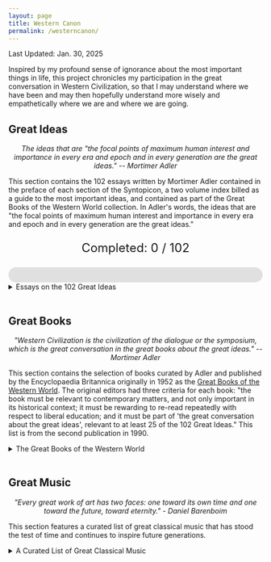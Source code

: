 ```yaml
---
layout: page
title: Western Canon
permalink: /westerncanon/
---
```

Last Updated: Jan. 30, 2025

<style>
  .expandable {
    cursor: pointer;
    /* color: black; */
  }
  .expandable:hover {
    color: darkred;
  }
  .expandable-content {
    display: none;
    margin-top: 5px;
  }
    .no-bullets {
    list-style-type: none;
    padding-left: 0;
  }
    table {
    width: 100%;
    table-layout: fixed;
    border-collapse: collapse;
  }
  table tr {
    background-color: transparent !important; /* Ensure no background color */
  }
  .number-column {
    width: 3%;
    text-align: center;
  }
    .completed {
    background-color: #ECFDF5 !important;
  }
    @media (max-width: 600px) {
    .number-column {
      width: 15%; /* Increase width for smaller screens */
    }
    table td {
      padding: 5px; /* Add padding to table cells */
    }
  }
  
  
</style>

<!-- <script>
  function toggleContent(id) {
    var content = document.getElementById(id);
    if (content.style.display === "none") {
      content.style.display = "block";
    } else {
      content.style.display = "none";
    }
  }

  // Example variable indicating completed rows
  var completedIdeas = [1, 2, 3, 4, 5, 6, 7, 8, 101]; // Add the numbers of completed ideas here

  document.addEventListener("DOMContentLoaded", function() {
    var completedCount = completedIdeas.length;
    var totalIdeas = 102;
    var progressPercentage = (completedCount / totalIdeas) * 100;

    document.getElementById('completed-count').innerText = completedCount;
    document.getElementById('progress-bar').style.width = progressPercentage + '%';
    
    completedIdeas.forEach(function(ideaNumber) {
      var row = document.getElementById("idea-" + ideaNumber);
      if (row) {
        row.classList.add("completed");
      }
    });
  });
</script> -->

<script>
  function toggleContent(id) {
    var content = document.getElementById(id);
    if (content.style.display === "none" || content.style.display === "") {
      content.style.display = "block";
    } else {
      content.style.display = "none";
    }
  }

  // Function to open the review if the URL contains a hash
  function openReviewFromHash() {
    var hash = window.location.hash.substring(1); // Remove the '#' from the hash
    if (hash) {
      var content = document.getElementById(hash);
      if (content) {
        content.style.display = "block";
        content.scrollIntoView(); // Scroll to the review
      }
    }
  }

  // Example variable indicating completed books
  var completedBooks = [1, 2]; // Add the numbers of completed books here

  document.addEventListener("DOMContentLoaded", function() {
    // var completedCountBooks = completedBooks.length;
    // var totalBooks = 100;
    // var progressPercentageBooks = (completedCountBooks / totalBooks) * 100;

    // document.getElementById('completed-count-books').innerText = completedCountBooks;
    // document.getElementById('progress-bar-books').style.width = progressPercentageBooks + '%';

    // completedBooks.forEach(function(bookNumber) {
    //   var row = document.getElementById("book-" + bookNumber);
    //   if (row) {
    //     row.classList.add("completed");
    //   }
    // });

    openReviewFromHash();
  });
</script>

Inspired by my profound sense of ignorance about the most important things in life, this project chronicles my participation in the great conversation in Western Civilization, so that I may understand where we have been and may then hopefully understand more wisely and empathetically where we are and where we are going. 

## Great Ideas 
<div style="text-align: center;">
  <p><em>The ideas that are "the focal points of maximum human interest and importance in every era and epoch and in every generation are the great ideas." -- Mortimer Adler</em></p>
</div>

  This section contains the 102 essays written by Mortimer Adler contained in the preface of each section of the Syntopicon, a two volume index billed as a guide to the most important ideas, and contained as part of the Great Books of the Western World collection.  In Adler's words, the ideas that are "the focal points of maximum human interest and importance in every era and epoch and in every generation are the great ideas." 

<div style="text-align: center;"> 
  <p style="font-size: 24px;">Completed: <span id="completed-count">0</span> / 102</p>
    <div style="width: 100%; background-color: #e0e0e0; border-radius: 25px;">
    <div id="progress-bar" style="width: 0%; height: 30px; background-color: #4caf50; border-radius: 25px;"></div>
  </div>
</div>
   
<details>
  <summary>Essays on the 102 Great Ideas </summary>
  
 <table>
    <!-- <tr id="idea-1">
      <td class="number-column">1</td>
      <td><span class="expandable" onclick="toggleContent('review-1')">Angel</span>
        <div id="review-1" class="expandable-content">
          <p>This is a review for Angel.</p>
        </div>
      </td>
    </tr> -->
    <tr id="idea-1"><td class="number-column">1</td><td>Angel</td></tr>
    <tr id="idea-2"><td class="number-column">2</td><td>Animal</td></tr>
    <tr id="idea-3"><td class="number-column">3</td><td>Aristocracy</td></tr>
    <tr id="idea-4"><td class="number-column">4</td><td>Art</td></tr>
    <tr id="idea-5"><td class="number-column">5</td><td>Astronomy</td></tr>
    <tr id="idea-6"><td class="number-column">6</td><td>Beauty</td></tr>
    <tr id="idea-7"><td class="number-column">7</td><td>Being</td></tr>
    <tr id="idea-8"><td class="number-column">8</td><td>Cause</td></tr>
    <tr id="idea-9"><td class="number-column">9</td><td>Chance</td></tr>
    <tr id="idea-10"><td class="number-column">10</td><td>Change</td></tr>
    <tr id="idea-11"><td class="number-column">11</td><td>Citizen</td></tr>
    <tr id="idea-12"><td class="number-column">12</td><td>Constitution</td></tr>
    <tr id="idea-13"><td class="number-column">13</td><td>Courage</td></tr>
    <tr id="idea-14"><td class="number-column">14</td><td>Custom and Convention</td></tr>
    <tr id="idea-15"><td class="number-column">15</td><td>Definition</td></tr>
    <tr id="idea-16"><td class="number-column">16</td><td>Democracy</td></tr>
    <tr id="idea-17"><td class="number-column">17</td><td>Desire</td></tr>
    <tr id="idea-18"><td class="number-column">18</td><td>Dialectic</td></tr>
    <tr id="idea-19"><td class="number-column">19</td><td>Duty</td></tr>
    <tr id="idea-20"><td class="number-column">20</td><td>Education</td></tr>
    <tr id="idea-21"><td class="number-column">21</td><td>Element</td></tr>
    <tr id="idea-22"><td class="number-column">22</td><td>Emotion</td></tr>
    <tr id="idea-23"><td class="number-column">23</td><td>Eternity</td></tr>
    <tr id="idea-24"><td class="number-column">24</td><td>Evolution</td></tr>
    <tr id="idea-25"><td class="number-column">25</td><td>Experience</td></tr>
    <tr id="idea-26"><td class="number-column">26</td><td>Family</td></tr>
    <tr id="idea-27"><td class="number-column">27</td><td>Fate</td></tr>
    <tr id="idea-28"><td class="number-column">28</td><td>Form</td></tr>
    <tr id="idea-29"><td class="number-column">29</td><td>God</td></tr>
    <tr id="idea-30"><td class="number-column">30</td><td>Good and Evil</td></tr>
    <tr id="idea-31"><td class="number-column">31</td><td>Government</td></tr>
    <tr id="idea-32"><td class="number-column">32</td><td>Habit</td></tr>
    <tr id="idea-33"><td class="number-column">33</td><td>Happiness</td></tr>
    <tr id="idea-34"><td class="number-column">34</td><td>History</td></tr>
    <tr id="idea-35"><td class="number-column">35</td><td>Honor</td></tr>
    <tr id="idea-36"><td class="number-column">36</td><td>Hypothesis</td></tr>
    <tr id="idea-37"><td class="number-column">37</td><td>Idea</td></tr>
    <tr id="idea-38"><td class="number-column">38</td><td>Immortality</td></tr>
    <tr id="idea-39"><td class="number-column">39</td><td>Induction</td></tr>
    <tr id="idea-40"><td class="number-column">40</td><td>Infinity</td></tr>
    <tr id="idea-41"><td class="number-column">41</td><td>Judgment</td></tr>
    <tr id="idea-42"><td class="number-column">42</td><td>Justice</td></tr>
    <tr id="idea-43"><td class="number-column">43</td><td>Knowledge</td></tr>
    <tr id="idea-44"><td class="number-column">44</td><td>Labor</td></tr>
    <tr id="idea-45"><td class="number-column">45</td><td>Language</td></tr>
    <tr id="idea-46"><td class="number-column">46</td><td>Law</td></tr>
    <tr id="idea-47"><td class="number-column">47</td><td>Liberty</td></tr>
    <tr id="idea-48"><td class="number-column">48</td><td>Life and Death</td></tr>
    <tr id="idea-49"><td class="number-column">49</td><td>Logic</td></tr>
    <tr id="idea-50"><td class="number-column">50</td><td>Love</td></tr>
    <tr id="idea-51"><td class="number-column">51</td><td>Man</td></tr>
    <tr id="idea-52"><td class="number-column">52</td><td>Mathematics</td></tr>
    <tr id="idea-53"><td class="number-column">53</td><td>Matter</td></tr>
    <tr id="idea-54"><td class="number-column">54</td><td>Mechanics</td></tr>
    <tr id="idea-55"><td class="number-column">55</td><td>Medicine</td></tr>
    <tr id="idea-56"><td class="number-column">56</td><td>Memory and Imagination</td></tr>
    <tr id="idea-57"><td class="number-column">57</td><td>Metaphysics</td></tr>
    <tr id="idea-58"><td class="number-column">58</td><td>Mind</td></tr>
    <tr id="idea-59"><td class="number-column">59</td><td>Monarchy</td></tr>
    <tr id="idea-60"><td class="number-column">60</td><td>Nature</td></tr>
    <tr id="idea-61"><td class="number-column">61</td><td>Necessity and Contingency</td></tr>
    <tr id="idea-62"><td class="number-column">62</td><td>Oligarchy</td></tr>
    <tr id="idea-63"><td class="number-column">63</td><td>One and Many</td></tr>
    <tr id="idea-64"><td class="number-column">64</td><td>Opinion</td></tr>
    <tr id="idea-65"><td class="number-column">65</td><td>Opposition</td></tr>
    <tr id="idea-66"><td class="number-column">66</td><td>Philosophy</td></tr>
    <tr id="idea-67"><td class="number-column">67</td><td>Physics</td></tr>
    <tr id="idea-68"><td class="number-column">68</td><td>Pleasure and Pain</td></tr>
    <tr id="idea-69"><td class="number-column">69</td><td>Poetry</td></tr>
    <tr id="idea-70"><td class="number-column">70</td><td>Principle</td></tr>
    <tr id="idea-71"><td class="number-column">71</td><td>Progress</td></tr>
    <tr id="idea-72"><td class="number-column">72</td><td>Prophecy</td></tr>
    <tr id="idea-73"><td class="number-column">73</td><td>Prudence</td></tr>
    <tr id="idea-74"><td class="number-column">74</td><td>Punishment</td></tr>
    <tr id="idea-75"><td class="number-column">75</td><td>Quality</td></tr>
    <tr id="idea-76"><td class="number-column">76</td><td>Quantity</td></tr>
    <tr id="idea-77"><td class="number-column">77</td><td>Reasoning</td></tr>
    <tr id="idea-78"><td class="number-column">78</td><td>Relation</td></tr>
    <tr id="idea-79"><td class="number-column">79</td><td>Religion</td></tr>
    <tr id="idea-80"><td class="number-column">80</td><td>Revolution</td></tr>
    <tr id="idea-81"><td class="number-column">81</td><td>Rhetoric</td></tr>
    <tr id="idea-82"><td class="number-column">82</td><td>Same and Other</td></tr>
    <tr id="idea-83"><td class="number-column">83</td><td>Science</td></tr>
    <tr id="idea-84"><td class="number-column">84</td><td>Sense</td></tr>
    <tr id="idea-85"><td class="number-column">85</td><td>Sign and Symbol</td></tr>
    <tr id="idea-86"><td class="number-column">86</td><td>Sin</td></tr>
    <tr id="idea-87"><td class="number-column">87</td><td>Slavery</td></tr>
    <tr id="idea-88"><td class="number-column">88</td><td>Soul</td></tr>
    <tr id="idea-89"><td class="number-column">89</td><td>Space</td></tr>
    <tr id="idea-90"><td class="number-column">90</td><td>State</td></tr>
    <tr id="idea-91"><td class="number-column">91</td><td>Temperance</td></tr>
    <tr id="idea-92"><td class="number-column">92</td><td>Theology</td></tr>
    <tr id="idea-93"><td class="number-column">93</td><td>Time</td></tr>
    <tr id="idea-94"><td class="number-column">94</td><td>Truth</td></tr>
    <tr id="idea-95"><td class="number-column">95</td><td>Tyranny</td></tr>
    <tr id="idea-96"><td class="number-column">96</td><td>Universal and Particular</td></tr>
    <tr id="idea-97"><td class="number-column">97</td><td>Virtue and Vice</td></tr>
    <tr id="idea-98"><td class="number-column">98</td><td>War and Peace</td></tr>
    <tr id="idea-99"><td class="number-column">99</td><td>Wealth</td></tr>
    <tr id="idea-100"><td class="number-column">100</td><td>Will</td></tr>
    <tr id="idea-101"><td class="number-column">101</td><td>Wisdom</td></tr>
    <tr id="idea-102"><td class="number-column">102</td><td>World</td></tr>
  </table>
  <!-- <span style="color:black; font-weight: bold;">Truth</span> -->
</details>
<br>

## Great Books
<div style="text-align: center;">
  <p><em>"Western Civilization is the civilization of the dialogue or the symposium, which is the great conversation in the great books about the great ideas." -- Mortimer Adler</em></p>
</div>

  This section contains the selection of books curated by Adler and published by the Encyclopaedia Britannica originally in 1952 as the [Great Books of the Western World](https://en.wikipedia.org/wiki/Great_Books_of_the_Western_World). The original editors had three criteria for each book: "the book must be relevant to contemporary matters, and not only important in its historical context; it must be rewarding to re-read repeatedly with respect to liberal education; and it must be part of 'the great conversation about the great ideas', relevant to at least 25 of the 102  Great Ideas." This list is from the second publication in 1990. 

<details>
  <summary>The Great Books of the Western World</summary>
    <!-- <li><span class="expandable" onclick="toggleContent('iliad-content')">Iliad - Homer</span>
      <div id="iliad-content" class="expandable-content">
        January 30, 2025
        <p>A timeless epic that explores the themes of heroism, honor, and the human condition. The Iliad's vivid storytelling and complex characters make it a must-read.</p>
      </div>
    </li> -->
    <li>Iliad - Homer</li>
    <li>Odyssey - Homer</li>
    <li>The Old Testament - Various</li>
    <li>The Suppliant Maidens - Aeschylus</li>
    <li>The Persians - Aeschylus</li>
    <li>Seven Against Thebes - Aeschylus</li>
    <li>Prometheus Bound - Aeschylus</li>
    <li>Agamemnon (The Oresteia) - Aeschylus</li>
    <li>Choephoroe (The Oresteia) - Aeschylus</li>
    <li>The Eumenides (The Oresteia) - Aeschylus</li>
    <li>Oedipus the King (The Oedipus Cycle) - Sophocles</li>
    <li>Oedipus at Colonus (The Oedipus Cycle) - Sophocles</li>
    <li>Antigone (The Oedipus Cycle) - Sophocles</li>
    <li>Ajax - Sophocles</li>
    <li>Electra - Sophocles</li>
    <li>The Trachiniae - Sophocles</li>
    <li>Philoctetes - Sophocles</li>
    <li>The History of the Persian Wars - Herodotus</li>
    <li>Rhesus - Euripides</li>
    <li>Medea - Euripides</li>
    <li>Hippolytus - Euripides</li>
    <li>Alcestis - Euripides</li>
    <li>Heracleidae - Euripides</li>
    <li>The Suppliants - Euripides</li>
    <li>Trojan Women - Euripides</li>
    <li>Ion - Euripides</li>
    <li>Helen - Euripides</li>
    <li>Andromache - Euripides</li>
    <li>Electra - Euripides</li>
    <li>Bacchantes - Euripides</li>
    <li>Hecuba - Euripides</li>
    <li>Heracles - Euripides</li>
    <li>Phoenician Women - Euripides</li>
    <li>Orestes - Euripides</li>
    <li>Iphigenia in Tauris - Euripides</li>
    <li>Iphigenia at Aulis - Euripides</li>
    <li>Cyclops - Euripides</li>
    <li>History of The Peloponnesian War - Thucydides</li>
    <li>On Airs, Waters, and Places - Hippocrates</li>
    <li>On Ancient Medicine - Hippocrates</li>
    <li>Aphorisms - Hippocrates</li>
    <li>On the Articulations - Hippocrates</li>
    <li>The Book of Prognostics - Hippocrates</li>
    <li>On Fistulae - Hippocrates</li>
    <li>On Fractures - Hippocrates</li>
    <li>On Hemorrhoids - Hippocrates</li>
    <li>On Injuries of the Head - Hippocrates</li>
    <li>Instruments of Reduction - Hippocrates</li>
    <li>The Law - Hippocrates</li>
    <li>The Oath - Hippocrates</li>
    <li>Of the Epidemics - Hippocrates</li>
    <li>On Regimen in Acute Diseases - Hippocrates</li>
    <li>On the Sacred Disease - Hippocrates</li>
    <li>On the Surgery - Hippocrates</li>
    <li>On Ulcers - Hippocrates</li>
    <li>The Acharnians - Aristophanes</li>
    <li>The Knights - Aristophanes</li>
    <li>The Clouds - Aristophanes</li>
    <li>The Wasps - Aristophanes</li>
    <li>Peace - Aristophanes</li>
    <li>The Birds - Aristophanes</li>
    <li>The Frogs - Aristophanes</li>
    <li>Lysistrata - Aristophanes</li>
    <li>Thesmophoriazusae - Aristophanes</li>
    <li>Ecclesiazusae - Aristophanes</li>
    <li>Plutus - Aristophanes</li>
    <li>Charmides - Plato</li>
    <li>Lysis - Plato</li>
    <li>Laches - Plato</li>
    <li>Protagoras - Plato</li>
    <li>Euthydemus - Plato</li>
    <li>Cratylus - Plato</li>
    <li>Phaedrus - Plato</li>
    <li>Ion - Plato</li>
    <li>Symposium - Plato</li>
    <li>Meno - Plato</li>
    <li>Euthyphro - Plato</li>
    <li>Apology - Plato</li>
    <li>Crito - Plato</li>
    <li>Phaedo - Plato</li>
    <li>Gorgias - Plato</li>
    <li><span class="expandable" onclick="toggleContent('republic-content')">Republic - Plato</span>
      <div id="republic-content" class="expandable-content">
        Last updated: January 30, 2025
        <p> Few classics are referenced as highly and widely as Plato's Republic. Even amongst the Great Books, this work
        stands as one of Western Civilization's champions; no discourse in philosophy nor on the topic of justice can 
        be complete without reference to its ideas. This is no surprise. Like was famously said by Alfred Whitehead: "The safest general characterization of the European philosophical tradition is that it consists of a series of footnotes to Plato." </p>
        <p>I am struck most by two of the Republic's stories. The first is the famous Allegory of the Cave, where Socrates instructs that we are like prisoners in a cave looking at the shadows of reality. He affirms that to know the truth is to ascend outside into the blinding light, and that those that do so, should return to the cave to instruct those who cannot ascend. The second story is the lesser known Myth of Er. It details the story of Er, a messenger chosen by the gods to relay the judgment of the just and unjust, the souls' choosing of lots for the next life, and the importance of developing the ability to discern the good life. In this epic conclusion, we are reminded of what life the great hero Odysseus of the Bronze Age would choose: </p>
        <p style="margin-left:8%;"> <i>"Now it chanced that Odysseus' soul drew the last lot of all, and came to make its choice. Remembering its former sufferings, it rejected the love of honor, and went around for a long time looking for a life of a private individual who did his own work, and with difficulty found one lying off somewhere neglected by the others. When he saw it, it said that it would have done the same even if it had drawn the first-place lot, and chose it gladly."</i></p>
      </div>
    </li>
    <li>Timaeus - Plato</li>
    <li>Critias - Plato</li>
    <li>Parmenides - Plato</li>
    <li>Theaetetus - Plato</li>
    <li>Sophist - Plato</li>
    <li>Statesman - Plato</li>
    <li>Philebus - Plato</li>
    <li>Laws - Plato</li>
    <li>The Seventh Letter - Plato</li>
    <li>Categories - Aristotle</li>
    <li>On Interpretation - Aristotle</li>
    <li>Prior Analytics - Aristotle</li>
    <li>Posterior Analytics - Aristotle</li>
    <li>Topics - Aristotle</li>
    <li>Sophistical Refutations - Aristotle</li>
    <li>Physics - Aristotle</li>
    <li>On the Heavens - Aristotle</li>
    <li>On Generation and Corruption - Aristotle</li>
    <li>Meteorology - Aristotle</li>
    <li>Metaphysics - Aristotle</li>
    <li>On the Soul - Aristotle</li>
    <li>Minor biological works - Aristotle</li>
    <li>History of Animals - Aristotle</li>
    <li>Parts of Animals - Aristotle</li>
    <li>On the Motion of Animals - Aristotle</li>
    <li>On the Gait of Animals - Aristotle</li>
    <li>On the Generation of Animals - Aristotle</li>
    <li>Nicomachean Ethics - Aristotle</li>
    <li>Politics - Aristotle</li>
    <li>The Athenian Constitution - Aristotle</li>
    <li>Rhetoric - Aristotle</li>
    <li>Poetics - Aristotle</li>
    <li>Letter to Herodotus - Epicurus</li>
    <li>Letter to Menoeceus - Epicurus</li>
    <li>The Thirteen Books of Euclid’s Elements - Euclid</li>
    <li>On the Sphere and Cylinder - Archimedes</li>
    <li>Measurement of a Circle - Archimedes</li>
    <li>On Conoids and Spheroids - Archimedes</li>
    <li>On Spirals - Archimedes</li>
    <li>On the Equilibrium of Planes - Archimedes</li>
    <li>The Sand Reckoner - Archimedes</li>
    <li>The Quadrature of the Parabola - Archimedes</li>
    <li>On Floating Bodies - Archimedes</li>
    <li>Books of Lemmas - Archimedes</li>
    <li>The Method Treating of Mechanical Problems - Archimedes</li>
    <li>On Conic Sections - Apollonius of Perga</li>
    <li>Orations - Cicero</li>
    <li>On Friendship - Cicero</li>
    <li>On Old Age - Cicero</li>
    <li>On the Nature of Things - Lucretius</li>
    <li>Eclogues - Virgil</li>
    <li>Georgics - Virgil</li>
    <li>Aeneid - Virgil</li>
    <li>Odes and Epodes - Horace</li>
    <li>The Art of Poetry - Horace</li>
    <li>History of Rome - Livy</li>
    <li>Metamorphoses - Ovid</li>
    <li>Lives of the Noble Grecians and Romans Moralia - Plutarch</li>
    <li>Histories - Tacitus</li>
    <li>Annals - Tacitus</li>
    <li>Agricola - Tacitus</li>
    <li>Germania - Tacitus</li>
    <li>Introduction to Arithmetic - Nicomachus of Gerasa</li>
    <li>Discourses - Epictetus</li>
    <li>Enchiridion (handbook) - Epictetus</li>
    <li>Almagest - Ptolemy</li>
    <li>The Way to Write History - Lucian</li>
    <li>The True History - Lucian</li>
    <li>The Sale of Creeds - Lucian</li>
    <li>Meditations - Marcus Aurelius</li>
    <li>On the Natural Faculties - Galen</li>
    <li>The New Testament - Various</li>
    <li>The Enneads - Plotinus</li>
    <li>The Confessions - St. Augustine</li>
    <li>The City of God - St. Augustine</li>
    <li>On Christian Doctrine - St. Augustine</li>
    <li>On the Teacher - St. Augustine</li>
    <li>The Song of Roland - Various</li>
    <li>The Nibelungenlied - Various</li>
    <li>The Volsunga Saga - Various</li>
    <li>The Saga of Burnt Njal - Various</li>
    <li>Summa Theologica - St. Thomas Aquinas</li>
    <li>The Divine Comedy - Dante Alighieri</li>
    <li>The New Life (La vita nuova) - Dante Alighieri</li>
    <li>On Monarchy - Dante Alighieri</li>
    <li>Troilus and Criseyde - Geoffrey Chaucer</li>
    <li>The Canterbury Tales - Geoffrey Chaucer</li>
    <li>Notebooks - Leonardo da Vinci</li>
    <li>The Prince - Niccolo Machiavelli</li>
    <li>Discourses of the First Ten Books of Livy - Niccolo Machiavelli</li>
    <li>The Praise of Folly - Desiderius Erasmus</li>
    <li>On the Revolutions of the Heavenly Spheres - Nicolaus Copernicus</li>
    <li>Utopia - Sir Thomas More</li>
    <li>Three Treatises - Martin Luther</li>
    <li>Table Talk - Martin Luther</li>
    <li>Gargantua and Pantagruel - Francois Rabelais</li>
    <li>Institutes of the Christian Religion - John Calvin</li>
    <li>Essays - Michel de Montaigne</li>
    <li>On the Loadstone and Magnetic Bodies - William Gilbert</li>
    <li>Don Quixote - Miguel de Cervantes</li>
    <li>Prothalamion - Edmund Spenser</li>
    <li>The Faerie Queene - Edmund Spenser</li>
    <li>Essays - Francis Bacon</li>
    <li>Advancement of Learning - Francis Bacon</li>
    <li>Novum Organum - Francis Bacon</li>
    <li>New Atlantis - Francis Bacon</li>
    <li>The First Part of King Henry the Sixth - William Shakespeare</li>
    <li>The Second Part of King Henry the Sixth - William Shakespeare</li>
    <li>The Third Part of King Henry the Sixth - William Shakespeare</li>
    <li>The Tragedy of Richard the Third - William Shakespeare</li>
    <li>The Comedy of Errors - William Shakespeare</li>
    <li>Titus Andronicus - William Shakespeare</li>
    <li>The Taming of the Shrew - William Shakespeare</li>
    <li>The Two Gentlemen of Verona - William Shakespeare</li>
    <li>Love's Labour's Lost - William Shakespeare</li>
    <li>Romeo and Juliet - William Shakespeare</li>
    <li>The Tragedy of King Richard the Second - William Shakespeare</li>
    <li>A Midsummer Night's Dream - William Shakespeare</li>
    <li>The Life and Death of King John - William Shakespeare</li>
    <li>The Merchant of Venice - William Shakespeare</li>
    <li>The First Part of King Henry the Fourth - William Shakespeare</li>
    <li>The Second Part of King Henry the Fourth - William Shakespeare</li>
    <li>Much Ado About Nothing - William Shakespeare</li>
    <li>The Life of King Henry the Fifth - William Shakespeare</li>
    <li>Julius Caesar - William Shakespeare</li>
    <li>As You Like It - William Shakespeare</li>
    <li>Twelfth Night; or, What You Will - William Shakespeare</li>
    <li>The Tragedy of Hamlet, Prince of Denmark - William Shakespeare</li>
    <li>The Merry Wives of Windsor - William Shakespeare</li>
    <li>Troilus and Cressida - William Shakespeare</li>
    <li>All's Well That Ends Well - William Shakespeare</li>
    <li>Measure for Measure - William Shakespeare</li>
    <li>Othello, the Moor of Venice - William Shakespeare</li>
    <li>King Lear - William Shakespeare</li>
    <li>Macbeth - William Shakespeare</li>
    <li>Antony and Cleopatra - William Shakespeare</li>
    <li>Coriolanus - William Shakespeare</li>
    <li>Timon of Athens - William Shakespeare</li>
    <li>Pericles, Prince of Tyre - William Shakespeare</li>
    <li>Cymbeline - William Shakespeare</li>
    <li>The Winter's Tale - William Shakespeare</li>
    <li>The Tempest - William Shakespeare</li>
    <li>The Famous History of the Life of King Henry the Eighth - William Shakespeare</li>
    <li>Sonnets - William Shakespeare</li>
    <li>The Starry Messenger (Sidereus Nuncius) - Galileo Galilei</li>
    <li>Dialogues Concerning Two New Sciences - Galileo Galilei</li>
    <li>Epitome of Copernican Astronomy - Johannes Kepler</li>
    <li>Concerning the Harmonies of the World - Johannes Kepler</li>
    <li>On the Motion of the Heart and Blood in Animals (Exercitatio Anatomica de Motu Cordis et Sanguinis in Animalibus) - William Harvey</li>
    <li>On the Circulation of the Blood - William Harvey</li>
    <li>On the Generation of Animals - William Harvey</li>
    <li>The Leviathan - Thomas Hobbes</li>
    <li>Rules for the Direction of the Mind - Rene Descartes</li>
    <li>Discourse on Method - Rene Descartes</li>
    <li>Geometry - Rene Descartes</li>
    <li>Meditations on First Philosophy - Rene Descartes</li>
    <li>Objections Against the Meditations and Replies - Rene Descartes</li>
    <li>English Minor Poems - John Milton</li>
    <li>Paradise Lost - John Milton</li>
    <li>Samson Agonistes - John Milton</li>
    <li>Areopagitica - John Milton</li>
    <li>The School for Wives - Moliere</li>
    <li>The Critique of the School for Wives - Moliere</li>
    <li>Tartuffe - Moliere</li>
    <li>Don Juan - Moliere</li>
    <li>The Miser - Moliere</li>
    <li>The Would-be Gentleman - Moliere</li>
    <li>The Imaginary Invalid - Moliere</li>
    <li>The Provincial Letters - Blaise Pascal</li>
    <li>Pensees - Blaise Pascal</li>
    <li>Scientific and mathematical essays - Blaise Pascal</li>
    <li>Treatise on Light - Christiaan Huygens</li>
    <li>Ethics - Benedict de Spinoza</li>
    <li>Letter Concerning Toleration - John Locke</li>
    <li>Of Civil Government (second treatise in Two Treatises on Government) - John Locke</li>
    <li>Essay Concerning Human Understanding - John Locke</li>
    <li>Some Thoughts Concerning Education - John Locke</li>
    <li>Berenice - Jean Baptiste Racine</li>
    <li>Phaedra - Jean Baptiste Racine</li>
    <li>Andromache - Jean Baptiste Racine</li>
    <li>Mathematical Principles of Natural Philosophy (Principia) - Isaac Newton</li>
    <li>Optics - Isaac Newton</li>
    <li>Discourse on Metaphysics - Gottfried Wilhelm von Leibniz</li>
    <li>New Essays Concerning Human Understanding - Gottfried Wilhelm von Leibniz</li>
    <li>Monadology - Gottfried Wilhelm von Leibniz</li>
    <li>Robinson Crusoe - Daniel Defoe</li>
    <li>A Tale of a Tub - Jonathan Swift</li>
    <li>Journal to Stella - Jonathan Swift</li>
    <li>Gulliver’s Travels - Jonathan Swift</li>
    <li>A Modest Proposal - Jonathan Swift</li>
    <li>The Way of the World - William Congreve</li>
    <li>Principles of Human Knowledge - George Berkeley</li>
    <li>Essay on Criticism - Alexander Pope</li>
    <li>Rape of the Lock - Alexander Pope</li>
    <li>Essay on Man - Alexander Pope</li>
        <li>Persian Letters - Charles de Secondat, Baron de Montesquieu</li>
    <li>Spirit of Laws - Charles de Secondat, Baron de Montesquieu</li>
    <li>Letters on the English - Voltaire</li>
    <li>Candide - Voltaire</li>
    <li>Philosophical Dictionary - Voltaire</li>
    <li>Joseph Andrews - Henry Fielding</li>
    <li>Tom Jones - Henry Fielding</li>
    <li>The Vanity of Human Wishes - Samuel Johnson</li>
    <li>Dictionary - Samuel Johnson</li>
    <li>Rasselas - Samuel Johnson</li>
    <li>The Lives of the Poets (esp. the essays on Milton and Pope) - Samuel Johnson</li>
    <li>Treatise of Human Nature - David Hume</li>
    <li>Essays Moral and Political - David Hume</li>
    <li>An Inquiry Concerning Human Understanding - David Hume</li>
    <li>On the Origins of Inequality - Jean Jacques Rousseau</li>
    <li>On Political Economy - Jean Jacques Rousseau</li>
    <li>Emile - Jean Jacques Rousseau</li>
    <li>Social Contract - Jean Jacques Rousseau</li>
    <li>Rameau’s Nephew - Denis Diderot</li>
    <li>The Life and Opinions of Tristram Shandy, Gentleman - Laurence Sterne</li>
    <li>A Sentimental Journey Through France and Italy - Laurence Sterne</li>
    <li>The Theory of Moral Sentiments - Adam Smith</li>
    <li>Inquiry into the Nature and Causes of the Wealth of Nations - Adam Smith</li>
    <li>Critique of Pure Reason - Immanuel Kant</li>
    <li>Fundamental Principles of the Metaphysics of Morals - Immanuel Kant</li>
    <li>Critique of Practical Reason - Immanuel Kant</li>
    <li>The Science of Right - Immanuel Kant</li>
    <li>Critique of Judgement - Immanuel Kant</li>
    <li>Perpetual Peace - Immanuel Kant</li>
    <li>The Decline and Fall of the Roman Empire - Edward Gibbon</li>
    <li>Autobiography - Edward Gibbon</li>
    <li>London Journal - James Boswell</li>
    <li>Life of Samuel Johnson Ll.D - James Boswell</li>
    <li>Elements of Chemistry - Antoine Laurent Lavoisier</li>
    <li>Federalist Papers - John Jay, James Madison, and Alexander Hamilton</li>
    <li>Articles of Confederation - John Jay, James Madison, and Alexander Hamilton</li>
    <li>The Constitution of the United States - John Jay, James Madison, and Alexander Hamilton</li>
    <li>The Declaration of Independence - John Jay, James Madison, and Alexander Hamilton</li>
    <li>Introduction to the Principles of Morals and Legislation - Jeremy Bentham</li>
    <li>Theory of Fictions - Jeremy Bentham</li>
    <li>Faust - Johann Wolfgang von Goethe</li>
    <li>Poetry and Truth - Johann Wolfgang von Goethe</li>
    <li>Analytical Theory of Heat - Jean Baptiste Joseph Fourier</li>
    <li>Phenomenology of Spirit - Georg Wilhelm Friedrich Hegel</li>
    <li>Philosophy of Right - Georg Wilhelm Friedrich Hegel</li>
    <li>Lectures on the Philosophy of History - Georg Wilhelm Friedrich Hegel</li>
    <li>Lyrical Ballads (poem) - William Wordsworth</li>
    <li>Lucy poems (poem) - William Wordsworth</li>
    <li>Sonnets (poem) - William Wordsworth</li>
    <li>The Prelude - William Wordsworth</li>
    <li>Kubla Khan - Samuel Taylor Coleridge</li>
    <li>Rime of the Ancient Mariner - Samuel Taylor Coleridge</li>
    <li>Biographia Literaria - Samuel Taylor Coleridge</li>
    <li>Pride and Prejudice - Jane Austen</li>
    <li>Emma - Jane Austen</li>
    <li>On War - Karl von Clausewitz</li>
    <li>The Red and the Black - Stendhal</li>
    <li>The Charterhouse of Parma - Stendhal</li>
    <li>On Love - Stendhal</li>
    <li>Don Juan - George Gordon, Lord Byron</li>
    <li>Studies in Pessimism - Arthur Schopenhauer</li>
    <li>Chemical History of a Candle - Michael Faraday</li>
    <li>Experimental Researches in Electricity - Michael Faraday</li>
    <li>Principles in Geology - Charles Lyell</li>
    <li>The Positive Philosophy - Auguste Comte</li>
    <li>Pere Goriot - Honore de Balzac</li>
    <li>Eugenie Grandet - Honore de Balzac</li>
    <li>Cousin Bette - Honore de Balzac</li>
    <li>Representative Men - Ralph Waldo Emerson</li>
    <li>Essays - Ralph Waldo Emerson</li>
    <li>Journal - Ralph Waldo Emerson</li>
    <li>The Scarlet Letter - Nathaniel Hawthorne</li>
    <li>Democracy in America - Alexis de Tocqueville</li>
    <li>A System of Logic - John Stuart Mill</li>
    <li>On Liberty - John Stuart Mill</li>
    <li>Representative Government - John Stuart Mill</li>
    <li>Utilitarianism - John Stuart Mill</li>
    <li>The Subjection of Women - John Stuart Mill</li>
    <li>Autobiography - John Stuart Mill</li>
    <li>The Origin of Species - Charles Darwin</li>
    <li>The Descent of Man - Charles Darwin</li>
    <li>Autobiography - Charles Darwin</li>
    <li>Little Dorrit - Charles Dickens</li>
    <li>Pickwick Papers - Charles Dickens</li>
    <li>David Copperfield - Charles Dickens</li>
    <li>Hard Times - Charles Dickens</li>
    <li>Introduction to the Study of Experimental Medicine - Claude Bernard</li>
    <li>Fear and Trembling - Søren Kierkegaard</li>
    <li>Civil Disobedience - Henry David Thoreau</li>
    <li>Walden - Henry David Thoreau</li>
    <li>Capital - Karl Marx</li>
    <li>Communist Manifesto - Karl Marx</li>
    <li>Adam Bede - George Eliot</li>
    <li>Middlemarch - George Eliot</li>
    <li>Moby Dick - Herman Melville</li>
    <li>Billy Budd - Herman Melville</li>
    <li>Crime and Punishment - Fyodor Dostoevsky</li>
    <li>The Idiot - Fyodor Dostoevsky</li>
    <li>The Brothers Karamazov - Fyodor Dostoevsky</li>
    <li>Madame Bovary - Gustave Flaubert</li>
    <li>Three Stories - Gustave Flaubert</li>
    <li>A Doll’s House - Henrik Ibsen</li>
    <li>The Wild Duck - Henrik Ibsen</li>
    <li>Hedda Gabler - Henrik Ibsen</li>
    <li>The Master Builder - Henrik Ibsen</li>
    <li>War and Peace - Leo Tolstoy</li>
    <li>Anna Karenina - Leo Tolstoy</li>
    <li>What is Art - Leo Tolstoy</li>
    <li>Twenty-three Tales - Leo Tolstoy</li>
    <li>The Adventures of Huckleberry Finn - Mark Twain</li>
    <li>The Mysterious Stranger - Mark Twain</li>
    <li>The Principles of Psychology - William James</li>
    <li>The Varieties of Religious Experience - William James</li>
    <li>Pragmatism - William James</li>
    <li>Essays in Radical Empiricism - William James</li>
    <li>The American - Henry James</li>
    <li>The Ambassadors - Henry James</li>
    <li>The Beast in the Jungle - Henry James</li>
    <li>Thus Spoke Zarathustra - Friedrich Wilhelm Nietzsche</li>
    <li>Beyond Good and Evil - Friedrich Wilhelm Nietzsche</li>
    <li>The Genealogy of Morals - Friedrich Wilhelm Nietzsche</li>
    <li>The Will to Power - Friedrich Wilhelm Nietzsche</li>
    <li>Science and Hypothesis - Jules Henri Poincare</li>
    <li>Science and Method - Jules Henri Poincare</li>
    <li>The Golden Bough (selections) - James George Frazer</li>
    <li>The Origin and Development of Psycho-Analysis - Sigmund Freud</li>
    <li>Selected Papers on Hysteria - Sigmund Freud</li>
    <li>The Sexual Enlightenment of Children - Sigmund Freud</li>
    <li>The Future Prospects of Psychoanalytic Therapy - Sigmund Freud</li>
    <li>Observations on Wild Psychoanalysis - Sigmund Freud</li>
    <li>On Narcissism - Sigmund Freud</li>
    <li>The Instincts and Their Vicissitudes - Sigmund Freud</li>
    <li>Repression - Sigmund Freud</li>
    <li>The Unconscious - Sigmund Freud</li>
    <li>A General Introduction to Psycho-Analysis - Sigmund Freud</li>
    <li>Beyond the Pleasure Principle - Sigmund Freud</li>
    <li>Group Psychology and the Analysis of the Ego - Sigmund Freud</li>
    <li>The Ego and the Id - Sigmund Freud</li>
    <li>Inhibitions, Symptoms, and Anxiety - Sigmund Freud</li>
    <li>Thoughts for the Times on War and Death - Sigmund Freud</li>
    <li>Civilization and Its Discontents - Sigmund Freud</li>
    <li>The Interpretation of Dreams - Sigmund Freud</li>
    <li>Introductory Lectures on Psychoanalysis - Sigmund Freud</li>
    <li>New Introductory Lectures on Psychoanalysis - Sigmund Freud</li>
    <li>Plays (and Prefaces) - George Bernard Shaw</li>
    <li>Man and Superman - George Bernard Shaw</li>
    <li>Major Barbara - George Bernard Shaw</li>
    <li>Caesar and Cleopatra - George Bernard Shaw</li>
    <li>Pygmalion - George Bernard Shaw</li>
    <li>Saint Joan - George Bernard Shaw</li>
    <li>The Theory of the Leisure Class - Thorstein Veblen</li>
    <li>Heart of Darkness - Joseph Conrad</li>
    <li>Origin and Development of the Quantum Theory - Max Planck</li>
    <li>Where is Science Going? - Max Planck</li>
    <li>Scientific Autobiography - Max Planck</li>
    <li>An Introduction to Metaphysics - Henri Bergson</li>
    <li>Time and Free Will - Henri Bergson</li>
    <li>Matter and Memory - Henri Bergson</li>
    <li>Creative Evolution - Henri Bergson</li>
    <li>The Two Sources of Morality and Religion - Henri Bergson</li>
    <li>How We Think - John Dewey</li>
    <li>Democracy and Education - John Dewey</li>
    <li>Experience and Nature - John Dewey</li>
    <li>Logic, the Theory of Inquiry - John Dewey</li>
    <li>Experience and Education - John Dewey</li>
    <li>Uncle Vanya - Anton Chekhov</li>
    <li>An Introduction to Mathematics - Alfred North Whitehead</li>
    <li>Science and the Modern World - Alfred North Whitehead</li>
    <li>The Aims of Education and Other Essays - Alfred North Whitehead</li>
    <li>Adventures of Ideas - Alfred North Whitehead</li>
    <li>The Life of Reason - George Santayana</li>
    <li>Skepticism and Animal Faith - George Santayana</li>
    <li>Persons and Places - George Santayana</li>
    <li>Essays in Sociology (selections) - Max Weber</li>
    <li>Six Characters in Search of an Author - Luigi Pirandello</li>
    <li>The State and Revolution - Nikolai Lenin</li>
    <li>Remembrance of Things Past: “Swann in Love” - Marcel Proust</li>
    <li>The Problems of Philosophy - Bertrand Russell</li>
    <li>The Analysis of Mind - Bertrand Russell</li>
    <li>An Inquiry into Meaning and Truth - Bertrand Russell</li>
    <li>Human Knowledge; Its Scope and Limits - Bertrand Russell</li>
    <li>The Autumn of the Middle Ages - Johan Huizinga</li>
    <li>A Lost Lady - Willa Cather</li>
    <li>The Magic Mountain - Thomas Mann</li>
    <li>Joseph and His Brothers - Thomas Mann</li>
    <li>Death in Venice - Thomas Mann</li>
    <li>A Mathematician’s Apology - G. H. Hardy</li>
    <li>The Meaning of Relativity - Albert Einstein</li>
    <li>On the Method of Theoretical Physics - Albert Einstein</li>
    <li>The Evolution of Physics (with L. Infeld) - Albert Einstein</li>
    <li>Relativity: The Special and the General Theory - Albert Einstein</li>
    <li>The Dead in Dubliners - James Joyce</li>
    <li>Portrait of the Artist as a Young Man - James Joyce</li>
    <li>Ulysses - James Joyce</li>
    <li>Art and Scholasticism - Jacques Maritain</li>
    <li>The Degrees of Knowledge - Jacques Maritain</li>
    <li>The Rights of Man and Natural Law - Jacques Maritain</li>
    <li>True Humanism - Jacques Maritain</li>
    <li>The Expanding Universe - Arthur Eddington</li>
    <li>To the Lighthouse - Virginia Woolf</li>
    <li>The Trial - Franz Kafka</li>
    <li>The Castle - Franz Kafka</li>
    <li>The Metamorphosis - Franz Kafka</li>
    <li>The General Theory of Employment, Interest and Money - John Maynard Keynes</li>
    <li>Atomic Theory and the Description of Nature (Selections) - Niels Bohr</li>
    <li>Discussion with Einstein on Epistemology - Niels Bohr</li>
    <li>The Prussian Officer - D.H. Lawrence</li>
    <li>The Word of God and the Word of Man - Karl Barth</li>
    <li>What Is Life? - Erwin Schrodinger</li>
    <li>The Waste Land - T.S. Eliot</li>
    <li>Mourning Becomes Electra - Eugene O’Neill</li>
    <li>A Study of History - Arnold Toynbee</li>
    <li>Civilization on Trial - Arnold Toynbee</li>
    <li>What is Metaphysics? - Martin Heidegger</li>
    <li>Philosophical Investigations - Ludwig Wittgenstein</li>
    <li>The Great Gatsby - F. Scott Fitzgerald</li>
    <li>A Rose for Emily - William Faulkner</li>
    <li>Mother Courage and Her Children - Bertolt Brecht</li>
    <li>The Short Happy Life of Francis Macomber - Ernest Hemingway</li>
    <li>Genetics and the Origin of Species - Theodosius Dobzhansky</li>
    <li>Physics and Philosophy - Werner Heisenberg</li>
    <li>Animal Farm - George Orwell</li>
    <li>Nausea - Jean-Paul Sartre</li>
    <li>No Exit - Jean-Paul Sartre</li>
    <li>Being and Nothingness - Jean-Paul Sartre</li>
    <li>The Nature of Life - C.H. Waddington</li>
    <li>Waiting for Godot - Samuel Beckett</li>
    <li>Structural Anthropology (selections) - Claude Lévi-Strauss</li>
    <li>The First Circle - Aleksandr I. Solzhenitsyn</li>
    <li>Cancer Ward - Aleksandr I. Solzhenitsyn</li>
</details>
<br>

## Great Music 
<div style="text-align: center;">
 <p><em>"Every great work of art has two faces: one toward its own time and one toward the future, toward eternity." - Daniel Barenboim</em></p>
</div>
  <p>This section features a curated list of great classical music that has stood the test of time and continues to inspire future generations.</p>
<details>
  <summary>A Curated List of Great Classical Music</summary>
  <li>Coming Soon</li>
  <!-- <li>Beethoven Symphony No. 1</li>
  <li>Beethoven Symphony No. 2</li>
  <li>Beethoven Symphony No. 3</li>
  <li>Beethoven Symphony No. 4</li>
  <li>Beethoven Symphony No. 5</li>
  <li>Beethoven Symphony No. 6</li>
  <li>Beethoven Symphony No. 7</li>
  <li>Beethoven Symphony No. 8</li>
  <li>Beethoven Symphony No. 9</li> -->
</details>
<br>